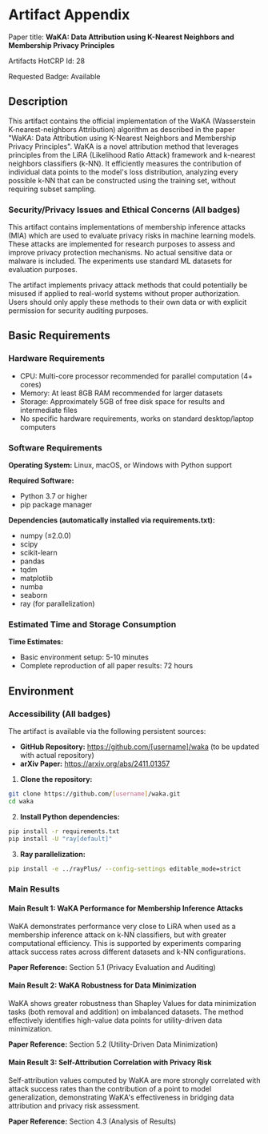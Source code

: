 # Artifact Appendix

Paper title: **WaKA: Data Attribution using K-Nearest Neighbors and Membership Privacy Principles**

Artifacts HotCRP Id: 28

Requested Badge: Available

## Description
This artifact contains the official implementation of the WaKA (Wasserstein K-nearest-neighbors Attribution) algorithm as described in the paper "WaKA: Data Attribution using K-Nearest Neighbors and Membership Privacy Principles". WaKA is a novel attribution method that leverages principles from the LiRA (Likelihood Ratio Attack) framework and k-nearest neighbors classifiers (k-NN). It efficiently measures the contribution of individual data points to the model's loss distribution, analyzing every possible k-NN that can be constructed using the training set, without requiring subset sampling.


### Security/Privacy Issues and Ethical Concerns (All badges)
This artifact contains implementations of membership inference attacks (MIA) which are used to evaluate privacy risks in machine learning models. These attacks are implemented for research purposes to assess and improve privacy protection mechanisms. No actual sensitive data or malware is included. The experiments use standard ML datasets for evaluation purposes.

The artifact implements privacy attack methods that could potentially be misused if applied to real-world systems without proper authorization. Users should only apply these methods to their own data or with explicit permission for security auditing purposes.

## Basic Requirements 

### Hardware Requirements
- CPU: Multi-core processor recommended for parallel computation (4+ cores)
- Memory: At least 8GB RAM recommended for larger datasets
- Storage: Approximately 5GB of free disk space for results and intermediate files
- No specific hardware requirements, works on standard desktop/laptop computers

### Software Requirements
**Operating System:** Linux, macOS, or Windows with Python support

**Required Software:**
- Python 3.7 or higher
- pip package manager

**Dependencies (automatically installed via requirements.txt):**
- numpy (≤2.0.0)
- scipy
- scikit-learn
- pandas
- tqdm
- matplotlib
- numba
- seaborn
- ray (for parallelization)


### Estimated Time and Storage Consumption
**Time Estimates:**
- Basic environment setup: 5-10 minutes
- Complete reproduction of all paper results: 72 hours



## Environment 

### Accessibility (All badges)
The artifact is available via the following persistent sources:
- **GitHub Repository:** https://github.com/[username]/waka (to be updated with actual repository)
- **arXiv Paper:** https://arxiv.org/abs/2411.01357





1. **Clone the repository:**
```bash
git clone https://github.com/[username]/waka.git
cd waka
```

2. **Install Python dependencies:**
```bash
pip install -r requirements.txt
pip install -U "ray[default]"
```

3. **Ray parallelization:**
```bash
pip install -e ../rayPlus/ --config-settings editable_mode=strict
```


### Main Results

#### Main Result 1: WaKA Performance for Membership Inference Attacks
WaKA demonstrates performance very close to LiRA when used as a membership inference attack on k-NN classifiers, but with greater computational efficiency. This is supported by experiments comparing attack success rates across different datasets and k-NN configurations.

**Paper Reference:** Section 5.1 (Privacy Evaluation and Auditing)


#### Main Result 2: WaKA Robustness for Data Minimization  
WaKA shows greater robustness than Shapley Values for data minimization tasks (both removal and addition) on imbalanced datasets. The method effectively identifies high-value data points for utility-driven data minimization.

**Paper Reference:** Section 5.2 (Utility-Driven Data Minimization)  

#### Main Result 3: Self-Attribution Correlation with Privacy Risk
Self-attribution values computed by WaKA are more strongly correlated with attack success rates than the contribution of a point to model generalization, demonstrating WaKA's effectiveness in bridging data attribution and privacy risk assessment.

**Paper Reference:** Section 4.3 (Analysis of Results)










